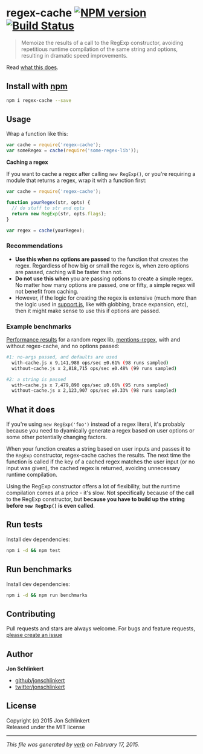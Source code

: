 # regex-cache [![NPM version](https://badge.fury.io/js/regex-cache.svg)](http://badge.fury.io/js/regex-cache)  [![Build Status](https://travis-ci.org/jonschlinkert/regex-cache.svg)](https://travis-ci.org/jonschlinkert/regex-cache) 

> Memoize the results of a call to the RegExp constructor, avoiding repetitious runtime compilation of the same string and options, resulting in dramatic speed improvements.

Read [what this does](#what-this-does).

## Install with [npm](npmjs.org)

```bash
npm i regex-cache --save
```

## Usage

Wrap a function like this:

```js
var cache = require('regex-cache');
var someRegex = cache(require('some-regex-lib'));
```

**Caching a regex**

If you want to cache a regex after calling `new RegExp()`, or you're requiring a module that returns a regex, wrap it with a function first: 

```js
var cache = require('regex-cache');

function yourRegex(str, opts) {
  // do stuff to str and opts
  return new RegExp(str, opts.flags);
}

var regex = cache(yourRegex);
```

### Recommendations

* **Use this when no options are passed** to the function that creates the regex. Regardless of how big or small the regex is, when zero options are passed, caching will be faster than not.
* **Do not use this when** you are passing options to create a simple regex. No matter how many options are passed, one or fifty, a simple regex will not benefit from caching.
* However, if the logic for creating the regex is extensive (much more than the logic used in [support.js](./support.js), like with globbing, brace expansion, etc), then it might make sense to use this if options are passed.

### Example benchmarks

[Performance results](#benchmarks) for a random regex lib, [mentions-regex], with and without regex-cache, and no options passed:

```bash
#1: no-args passed, and defaults are used
  with-cache.js x 9,141,988 ops/sec ±0.61% (98 runs sampled)
  without-cache.js x 2,818,715 ops/sec ±0.48% (99 runs sampled)

#2: a string is passed
  with-cache.js x 7,479,890 ops/sec ±0.66% (95 runs sampled)
  without-cache.js x 2,123,907 ops/sec ±0.33% (98 runs sampled)
```

## What it does

If you're using `new RegExp('foo')` instead of a regex literal, it's probably because you need to dyamically generate a regex based on user options or some other potentially changing factors. 

When your function creates a string based on user inputs and passes it to the `RegExp` constructor, regex-cache caches the results. The next time the function is called if the key of a cached regex matches the user input (or no input was given), the cached regex is returned, avoiding unnecessary runtime compilation.

Using the RegExp constructor offers a lot of flexibility, but the runtime compilation comes at a price - it's slow. Not specifically because of the call to the RegExp constructor, but **because you have to build up the string before `new RegExp()` is even called**.


## Run tests

Install dev dependencies:

```bash
npm i -d && npm test
```

## Run benchmarks

Install dev dependencies:

```bash
npm i -d && npm run benchmarks
```

## Contributing
Pull requests and stars are always welcome. For bugs and feature requests, [please create an issue](https://github.com/jonschlinkert/regex-cache/issues)

## Author

**Jon Schlinkert**
 
+ [github/jonschlinkert](https://github.com/jonschlinkert)
+ [twitter/jonschlinkert](http://twitter.com/jonschlinkert) 

## License
Copyright (c) 2015 Jon Schlinkert  
Released under the MIT license

***

_This file was generated by [verb](https://github.com/assemble/verb) on February 17, 2015._

[mentions-regex]: https://github.com/regexps/mentions-regex
